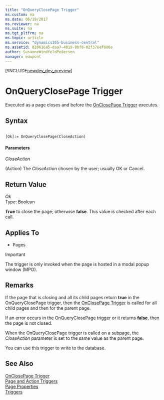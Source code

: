 ```yaml
---
title: "OnQueryClosePage Trigger"
ms.custom: na
ms.date: 06/19/2017
ms.reviewer: na
ms.suite: na
ms.tgt_pltfrm: na
ms.topic: article
ms.service: "dynamics365-business-central"
ms.assetid: 820616a5-daa7-4819-8bf8-02f376ef806e
author: SusanneWindfeldPedersen
manager: edupont
---
```


[!INCLUDE[newdev_dev_preview](../includes/newdev_dev_preview.md)]

# OnQueryClosePage Trigger
Executed as a page closes and before the [OnClosePage Trigger](devenv-OnClosePage-Trigger.md) executes.  

## Syntax  

```  

[Ok]:= OnQueryClosePage(CloseAction)  
```  

#### Parameters  
 *CloseAction*  

 (Action) The *CloseAction* chosen by the user; usually OK or Cancel.  

## Return Value  
 *Ok*  
 Type: Boolean  

 **True** to close the page; otherwise **false**. This value is checked after each  call.  

## Applies To  

-   Pages  

<!--NAV  
> [!IMPORTANT]  
>  The OnQueryClosePage trigger is not fully supported by the [!INCLUDE[nav_web](../includes/nav_web_md.md)]. When the page displays in the [!INCLUDE[nav_web](../includes/nav_web_md.md)], the trigger is only invoked when the page is hosted in a modal popup window \(MPO\).  
-->  

> [!IMPORTANT]  
>  The trigger is only invoked when the page is hosted in a modal popup window \(MPO\).  

## Remarks  
 If the page that is closing and all its child pages return **true** in the OnQueryClosePage trigger, then the [OnClosePage Trigger](devenv-onclosepage-trigger.md) is called for all child pages and then for the parent page.  

 If an error occurs in the OnQueryClosePage trigger or it returns **false**, then the page is not closed.  

 When the OnQueryClosePage trigger is called on a subpage, the *CloseAction* parameter is set to the same value as the parent page.  

 You can use this trigger to write to the database.

 ## See Also  
 [OnClosePage Trigger](devenv-onclosepage-trigger.md)  
 [Page and Action Triggers](devenv-page-and-action-triggers.md)  
 [Page Properties](../properties/devenv-page-properties.md)  
 [Triggers](devenv-triggers.md)  

